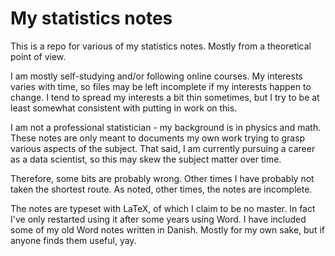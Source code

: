 # My statistics notes
This is a repo for various of my statistics notes. Mostly from a theoretical point of view.

I am mostly self-studying and/or following online courses. My interests varies with time, so files may be left incomplete if my interests happen to change. I tend to spread my interests a bit thin sometimes, but I try to be at least somewhat consistent with putting in work on this.

I am not a professional statistician - my background is in physics and math. These notes are only meant to documents my own work trying to grasp various aspects of the subject. That said, I am currently pursuing a career as a data scientist, so this may skew the subject matter over time.

Therefore, some bits are probably wrong. Other times I have probably not taken the shortest route. As noted, other times, the notes are incomplete.

The notes are typeset with LaTeX, of which I claim to be no master. In fact I've only restarted using it after some years using Word.
I have included some of my old Word notes written in Danish. Mostly for my own sake, but if anyone finds them useful, yay.
